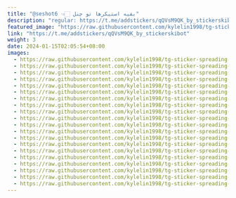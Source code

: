 ```yaml
---
title: "@seshot6 👈🏻 بقیه استیکرها تو چنل"
description: "regular: https://t.me/addstickers/qQVsM9QK_by_stickerskibot"
featured_image: "https://raw.githubusercontent.com/kylelin1998/tg-sticker-spreading-worldwide-images/main/img/18a6ebd1-bbe5-468b-b576-294da5fc5c82.jpg"
link: "https://t.me/addstickers/qQVsM9QK_by_stickerskibot"
weight: 3
date: 2024-01-15T02:05:54+08:00
images:
  - https://raw.githubusercontent.com/kylelin1998/tg-sticker-spreading-worldwide-images/main/img/18a6ebd1-bbe5-468b-b576-294da5fc5c82.jpg
  - https://raw.githubusercontent.com/kylelin1998/tg-sticker-spreading-worldwide-images/main/img/430bade9-70a9-4671-8f93-bbd3521ddad6.jpg
  - https://raw.githubusercontent.com/kylelin1998/tg-sticker-spreading-worldwide-images/main/img/89934438-b4eb-4ccc-82af-b6c19a8a492d.jpg
  - https://raw.githubusercontent.com/kylelin1998/tg-sticker-spreading-worldwide-images/main/img/3c8fd329-44ec-4768-a4cd-58a0ea01270f.jpg
  - https://raw.githubusercontent.com/kylelin1998/tg-sticker-spreading-worldwide-images/main/img/1fb5603a-4362-4e94-b785-02755462ab73.jpg
  - https://raw.githubusercontent.com/kylelin1998/tg-sticker-spreading-worldwide-images/main/img/92ed711a-b91b-40f9-a099-635eda1488a6.jpg
  - https://raw.githubusercontent.com/kylelin1998/tg-sticker-spreading-worldwide-images/main/img/acc4e8fb-ae23-4d3d-aab2-769fb2a298f2.jpg
  - https://raw.githubusercontent.com/kylelin1998/tg-sticker-spreading-worldwide-images/main/img/87b2d421-fe06-4e6e-8768-94d0489d2b65.jpg
  - https://raw.githubusercontent.com/kylelin1998/tg-sticker-spreading-worldwide-images/main/img/b314af26-8a66-45a4-b9b1-bd925bfce992.jpg
  - https://raw.githubusercontent.com/kylelin1998/tg-sticker-spreading-worldwide-images/main/img/fa510121-088c-4920-900a-fb47b874b104.jpg
  - https://raw.githubusercontent.com/kylelin1998/tg-sticker-spreading-worldwide-images/main/img/96720bc0-ec7e-452d-ac2e-a7c1c1012194.jpg
  - https://raw.githubusercontent.com/kylelin1998/tg-sticker-spreading-worldwide-images/main/img/b877750a-6644-4155-8921-247a844d16a3.jpg
  - https://raw.githubusercontent.com/kylelin1998/tg-sticker-spreading-worldwide-images/main/img/bff2c641-090a-4d1d-8110-879a4d561410.jpg
  - https://raw.githubusercontent.com/kylelin1998/tg-sticker-spreading-worldwide-images/main/img/22c6026a-c944-4756-86f3-d3fe51385ddd.jpg
  - https://raw.githubusercontent.com/kylelin1998/tg-sticker-spreading-worldwide-images/main/img/a26a4fde-3ca3-4f5b-836a-a9172fe61769.jpg
  - https://raw.githubusercontent.com/kylelin1998/tg-sticker-spreading-worldwide-images/main/img/471c50c9-d052-4443-8134-d4fc250b3360.jpg
  - https://raw.githubusercontent.com/kylelin1998/tg-sticker-spreading-worldwide-images/main/img/3285f8a9-7e7b-4678-a2a4-ef461991d5e8.jpg
  - https://raw.githubusercontent.com/kylelin1998/tg-sticker-spreading-worldwide-images/main/img/e76b48b7-b431-49ce-98b9-1c17be48b658.jpg
  - https://raw.githubusercontent.com/kylelin1998/tg-sticker-spreading-worldwide-images/main/img/10b1dc71-36fc-4005-890b-d82d9b395c0a.jpg
  - https://raw.githubusercontent.com/kylelin1998/tg-sticker-spreading-worldwide-images/main/img/266ee439-c2b5-40ec-9c9a-f609b37559b2.jpg
---
```

